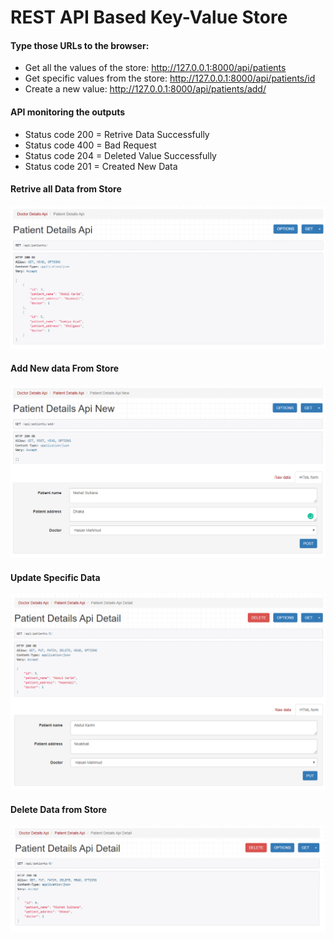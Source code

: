 # REST API Based Key-Value Store

#### Type those URLs to the browser:
* Get all the values of the store: http://127.0.0.1:8000/api/patients
* Get specific values from the store: http://127.0.0.1:8000/api/patients/id
* Create a new value: http://127.0.0.1:8000/api/patients/add/

#### API monitoring the outputs
* Status code 200 = Retrive Data Successfully 
* Status code 400 = Bad Request
* Status code 204 = Deleted Value Successfully 
* Status code 201 = Created New Data

#### Retrive all Data from Store
![All Data](https://github.com/CodeMechanix/Assignment/blob/master/Workflow-Image/All-Store-Value.PNG)

#### Add New data From Store 
![Add New Data](https://github.com/CodeMechanix/Assignment/blob/master/Workflow-Image/Add-New-Data.PNG)

#### Update Specific Data
![update Data](https://github.com/CodeMechanix/Assignment/blob/master/Workflow-Image/Specific-Data-Update.PNG)

#### Delete Data from Store
![Delete Data](https://github.com/CodeMechanix/Assignment/blob/master/Workflow-Image/Delete-Data.PNG)


